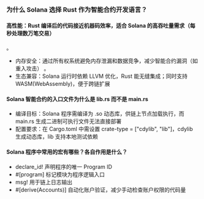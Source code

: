 ### 为什么 Solana 选择 Rust 作为智能合约开发语言？​
#### 高性能​：Rust 编译后的代码接近机器码效率，适合 Solana 的高吞吐量需求（每秒处理数万笔交易）
。
- ​内存安全​：通过所有权系统避免内存泄漏和数据竞争，减少智能合约漏洞（如重入攻击）
。
- ​生态兼容​：Solana 运行时依赖 LLVM 优化，Rust 能无缝集成；同时支持 WASM(WebAssembly)，便于跨链扩展

#### Solana 智能合约的入口文件为什么是 lib.rs 而不是 main.rs
- 编译目标​：Solana 程序需编译为 .so 动态库，供链上节点加载执行，而 main.rs 生成二进制可执行文件无法直接部署
- 配置要求​：在 Cargo.toml 中需设置 crate-type = ["cdylib", "lib"]，cdylib 生成动态库，lib 支持本地测试依赖

#### Solana 程序中常用的宏有哪些？各自作用是什么？
- declare_id! 声明程序的唯一 Program ID
- #[program] 标记模块为程序逻辑入口
- msg! 用于链上日志输出
- #[derive(Accounts)] 自动化账户验证，减少手动检查账户权限的代码量
